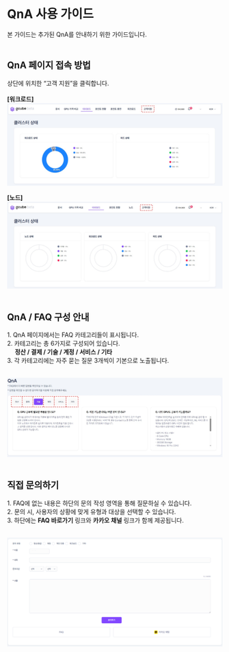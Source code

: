 # **QnA 사용 가이드**

본 가이드는 추가된 QnA를 안내하기 위한 가이드입니다. <br><br>

## **QnA 페이지 접속 방법**

상단에 위치한 “고객 지원”을 클릭합니다.<br><br>
**[워크로드]**
![QnA 사용 가이드 워크로드 입장 이미지.PNG](img/QnA-user-guide/QnA%20사용%20가이드%20워크로드%20입장%20이미지.jpg)<br>

**[노드]**
![QnA 사용 가이드 노드 입장 이미지.PNG](img/QnA-user-guide/QnA%20사용%20가이드%20노드%20입장%20이미지.jpg)<br><br>
    

## **QnA / FAQ 구성 안내**

1\. QnA 페이지에서는 FAQ 카테고리들이 표시됩니다. <br>
2\. 카테고리는 총 6가지로 구성되어 있습니다.<br>
&emsp; **정산 / 결제 / 기술 / 계정 / 서비스 / 기타** <br>
3\. 각 카테고리에는 자주 묻는 질문 3개씩이 기본으로 노출됩니다. <br><br>

![QnA FAQ 카테고리 이미지.jpg](img/QnA-user-guide/QnA%20FAQ%20카테고리%20이미지.jpg)<br><br>
    
## **직접 문의하기**    
1\. FAQ에 없는 내용은 하단의 문의 작성 영역을 통해 질문하실 수 있습니다.<br>
2\. 문의 시, 사용자의 상황에 맞게 유형과 대상을 선택할 수 있습니다.<br>
3\. 하단에는 **FAQ 바로가기** 링크와 **카카오 채널** 링크가 함께 제공됩니다.<br><br>

![QnA 문의하기.PNG](img/QnA-user-guide/QnA%20문의하기.PNG)